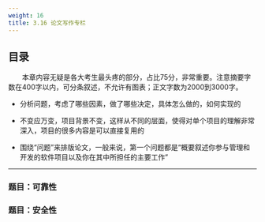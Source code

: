 ```yaml
---
weight: 16
title: 3.16 论文写作专栏
---
```

## 目录

&emsp;&emsp;本章内容无疑是各大考生最头疼的部分，占比75分，非常重要。注意摘要字数在400字以内，可分条叙述，不允许有图表；正文字数为2000到3000字。

- 分析问题，考虑了哪些因素，做了哪些决定，具体怎么做的，如何实现的

- 不变应万变，项目背景不变，这样从不同的层面，使得对单个项目的理解非常深入，项目的很多内容是可以直接复用的

- 围绕“问题”来排版论文，一般来说，第一个问题都是“概要叙述你参与管理和开发的软件项目以及你在其中所担任的主要工作”

---

### 题目：可靠性

### 题目：安全性
